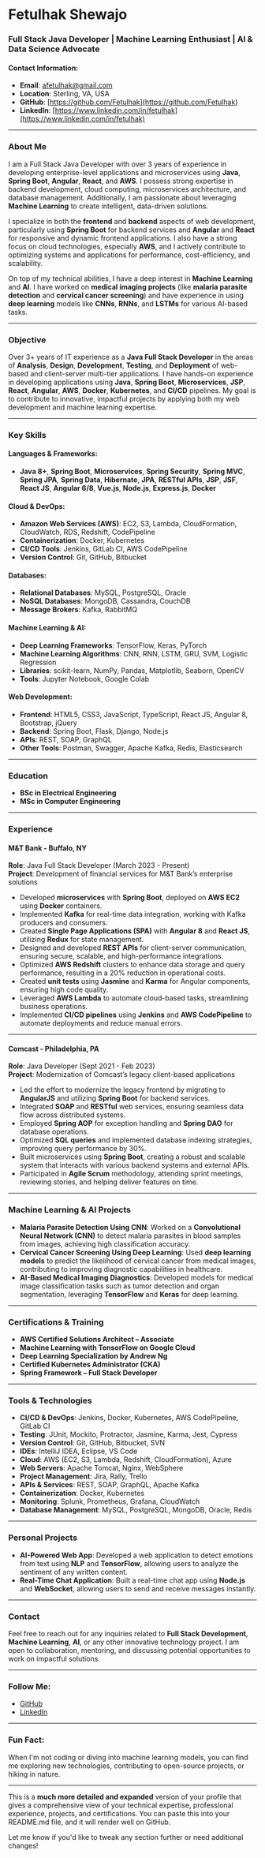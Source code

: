 # Fetulhak Shewajo  
### Full Stack Java Developer | Machine Learning Enthusiast | AI & Data Science Advocate

#### Contact Information:
- **Email**: [afetulhak@gmail.com](mailto:afetulhak@gmail.com)  
- **Location**: Sterling, VA, USA   
- **GitHub**: [https://github.com/Fetulhak](https://github.com/Fetulhak)  
- **LinkedIn**: [https://www.linkedin.com/in/fetulhak](https://www.linkedin.com/in/fetulhak)

---

### About Me

I am a Full Stack Java Developer with over 3 years of experience in developing enterprise-level applications and microservices using **Java**, **Spring Boot**, **Angular**, **React**, and **AWS**. I possess strong expertise in backend development, cloud computing, microservices architecture, and database management. Additionally, I am passionate about leveraging **Machine Learning** to create intelligent, data-driven solutions.

I specialize in both the **frontend** and **backend** aspects of web development, particularly using **Spring Boot** for backend services and **Angular** and **React** for responsive and dynamic frontend applications. I also have a strong focus on cloud technologies, especially **AWS**, and I actively contribute to optimizing systems and applications for performance, cost-efficiency, and scalability.

On top of my technical abilities, I have a deep interest in **Machine Learning** and **AI**. I have worked on **medical imaging projects** (like **malaria parasite detection** and **cervical cancer screening**) and have experience in using **deep learning** models like **CNNs**, **RNNs**, and **LSTMs** for various AI-based tasks.

---

### Objective

Over 3+ years of IT experience as a **Java Full Stack Developer** in the areas of **Analysis**, **Design**, **Development**, **Testing**, and **Deployment** of web-based and client-server multi-tier applications. I have hands-on experience in developing applications using **Java**, **Spring Boot**, **Microservices**, **JSP**, **React**, **Angular**, **AWS**, **Docker**, **Kubernetes**, and **CI/CD** pipelines. My goal is to contribute to innovative, impactful projects by applying both my web development and machine learning expertise.

---

### Key Skills

#### **Languages & Frameworks:**
- **Java 8+**, **Spring Boot**, **Microservices**, **Spring Security**, **Spring MVC**, **Spring JPA**, **Spring Data**, **Hibernate**, **JPA**, **RESTful APIs**, **JSP**, **JSF**, **React JS**, **Angular 6/8**, **Vue.js**, **Node.js**, **Express.js**, **Docker**

#### **Cloud & DevOps:**
- **Amazon Web Services (AWS)**: EC2, S3, Lambda, CloudFormation, CloudWatch, RDS, Redshift, CodePipeline  
- **Containerization**: Docker, Kubernetes  
- **CI/CD Tools**: Jenkins, GitLab CI, AWS CodePipeline  
- **Version Control**: Git, GitHub, Bitbucket

#### **Databases:**
- **Relational Databases**: MySQL, PostgreSQL, Oracle  
- **NoSQL Databases**: MongoDB, Cassandra, CouchDB  
- **Message Brokers**: Kafka, RabbitMQ

#### **Machine Learning & AI:**
- **Deep Learning Frameworks**: TensorFlow, Keras, PyTorch  
- **Machine Learning Algorithms**: CNN, RNN, LSTM, GRU, SVM, Logistic Regression  
- **Libraries**: scikit-learn, NumPy, Pandas, Matplotlib, Seaborn, OpenCV  
- **Tools**: Jupyter Notebook, Google Colab

#### **Web Development:**
- **Frontend**: HTML5, CSS3, JavaScript, TypeScript, React JS, Angular 8, Bootstrap, jQuery  
- **Backend**: Spring Boot, Flask, Django, Node.js  
- **APIs**: REST, SOAP, GraphQL  
- **Other Tools**: Postman, Swagger, Apache Kafka, Redis, Elasticsearch

---

### Education

- **BSc in Electrical Engineering**
- **MSc in Computer Engineering**

---

### Experience

#### **M&T Bank - Buffalo, NY**  
**Role**: Java Full Stack Developer (March 2023 - Present)  
**Project**: Development of financial services for M&T Bank’s enterprise solutions  
- Developed **microservices** with **Spring Boot**, deployed on **AWS EC2** using **Docker** containers.  
- Implemented **Kafka** for real-time data integration, working with Kafka producers and consumers.  
- Created **Single Page Applications (SPA)** with **Angular 8** and **React JS**, utilizing **Redux** for state management.  
- Designed and developed **REST APIs** for client-server communication, ensuring secure, scalable, and high-performance integrations.  
- Optimized **AWS Redshift** clusters to enhance data storage and query performance, resulting in a 20% reduction in operational costs.  
- Created **unit tests** using **Jasmine** and **Karma** for Angular components, ensuring high code quality.  
- Leveraged **AWS Lambda** to automate cloud-based tasks, streamlining business operations.  
- Implemented **CI/CD pipelines** using **Jenkins** and **AWS CodePipeline** to automate deployments and reduce manual errors.  

---

#### **Comcast - Philadelphia, PA**  
**Role**: Java Developer (Sept 2021 - Feb 2023)  
**Project**: Modernization of Comcast’s legacy client-based applications  
- Led the effort to modernize the legacy frontend by migrating to **AngularJS** and utilizing **Spring Boot** for backend services.  
- Integrated **SOAP** and **RESTful** web services, ensuring seamless data flow across distributed systems.  
- Employed **Spring AOP** for exception handling and **Spring DAO** for database operations.  
- Optimized **SQL queries** and implemented database indexing strategies, improving query performance by 30%.  
- Built microservices using **Spring Boot**, creating a robust and scalable system that interacts with various backend systems and external APIs.  
- Participated in **Agile Scrum** methodology, attending sprint meetings, reviewing stories, and helping deliver features on time.

---

### Machine Learning & AI Projects

- **Malaria Parasite Detection Using CNN**: Worked on a **Convolutional Neural Network (CNN)** to detect malaria parasites in blood samples from images, achieving high classification accuracy.  
- **Cervical Cancer Screening Using Deep Learning**: Used **deep learning models** to predict the likelihood of cervical cancer from medical images, contributing to improving diagnostic capabilities in healthcare.  
- **AI-Based Medical Imaging Diagnostics**: Developed models for medical image classification tasks such as tumor detection and organ segmentation, leveraging **TensorFlow** and **Keras** for deep learning.

---

### Certifications & Training
- **AWS Certified Solutions Architect – Associate**
- **Machine Learning with TensorFlow on Google Cloud**
- **Deep Learning Specialization by Andrew Ng**
- **Certified Kubernetes Administrator (CKA)**  
- **Spring Framework – Full Stack Developer**

---

### Tools & Technologies

- **CI/CD & DevOps**: Jenkins, Docker, Kubernetes, AWS CodePipeline, GitLab CI  
- **Testing**: JUnit, Mockito, Protractor, Jasmine, Karma, Jest, Cypress  
- **Version Control**: Git, GitHub, Bitbucket, SVN  
- **IDEs**: IntelliJ IDEA, Eclipse, VS Code  
- **Cloud**: AWS (EC2, S3, Lambda, Redshift, CloudFormation), Azure  
- **Web Servers**: Apache Tomcat, Nginx, WebSphere  
- **Project Management**: Jira, Rally, Trello  
- **APIs & Services**: REST, SOAP, GraphQL, Apache Kafka  
- **Containerization**: Docker, Kubernetes  
- **Monitoring**: Splunk, Prometheus, Grafana, CloudWatch  
- **Database Management**: MySQL, PostgreSQL, MongoDB, Oracle, Redis

---

### Personal Projects

- **AI-Powered Web App**: Developed a web application to detect emotions from text using **NLP** and **TensorFlow**, allowing users to analyze the sentiment of any written content.  
- **Real-Time Chat Application**: Built a real-time chat app using **Node.js** and **WebSocket**, allowing users to send and receive messages instantly.

---

### Contact

Feel free to reach out for any inquiries related to **Full Stack Development**, **Machine Learning**, **AI**, or any other innovative technology project. I am open to collaboration, mentoring, and discussing potential opportunities to work on impactful solutions.

---

### Follow Me:
- [GitHub](https://github.com/Fetulhak)  
- [LinkedIn](https://www.linkedin.com/in/fetulhak)

---

### Fun Fact:
When I'm not coding or diving into machine learning models, you can find me exploring new technologies, contributing to open-source projects, or hiking in nature.

---

This is a **much more detailed and expanded** version of your profile that gives a comprehensive view of your technical expertise, professional experience, projects, and certifications. You can paste this into your README.md file, and it will render well on GitHub.

Let me know if you'd like to tweak any section further or need additional changes!
